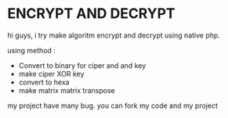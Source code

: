 ENCRYPT AND DECRYPT
===================

hi guys, i try make algoritm encrypt and decrypt using native php.

using method :
- Convert to binary for ciper and and key
- make ciper XOR key
- convert to hexa
- make matrix matrix transpose

my project have many bug. you can fork my code and my project
